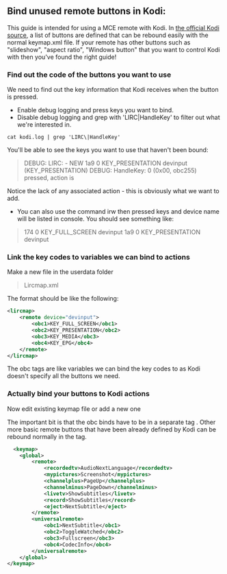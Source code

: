 ## Bind unused remote buttons in Kodi:
This guide is intended for using a MCE remote with Kodi. In [the official Kodi source](https://github.com/xbmc/xbmc/blob/master/xbmc/input/IRTranslator.cpp), a list of buttons are defined that can be rebound easily with the normal keymap.xml file. If your remote has other buttons such as "slideshow", "aspect ratio", "Windows button" that you want to control Kodi with then you've found the right guide! 

### Find out the code of the buttons you want to use
We need to find out the key information that Kodi receives when the button is pressed.

- Enable debug logging and press keys you want to bind.
- Disable debug logging and grep with 'LIRC\|HandleKey' to filter out what we're interested in.
```
cat kodi.log | grep 'LIRC\|HandleKey'
```
You'll be able to see the keys you want to use that haven't been bound:
>DEBUG: LIRC: - NEW 1a9 0 KEY_PRESENTATION devinput (KEY_PRESENTATION)
>DEBUG: HandleKey: 0 (0x00, obc255) pressed, action is

Notice the lack of any associated action - this is obviously what we want to add.

- You can also use the command irw then pressed keys and device name will be listed in console.
You should see something like:
>174 0 KEY_FULL_SCREEN devinput
>1a9 0 KEY_PRESENTATION devinput

### Link the key codes to variables we can bind to actions
Make a new file in the userdata folder 
>Lircmap.xml

The format should be like the following:
```xml
<lircmap>
	<remote device="devinput">
		<obc1>KEY_FULL_SCREEN</obc1>
		<obc2>KEY_PRESENTATION</obc2>
		<obc3>KEY_MEDIA</obc3>
		<obc4>KEY_EPG</obc4>
	</remote>
</lircmap>
```
The obc tags are like variables we can bind the key codes to as Kodi doesn't specify all the buttons we need.

### Actually bind your buttons to Kodi actions
Now edit existing keymap file or add a new one

The important bit is that the obc binds have to be in a separate tag <universalremote>.
Other more basic remote buttons that have been already defined by Kodi can be rebound normally in the <remote> tag.
```xml
  <keymap>
	<global>
		<remote>
			<recordedtv>AudioNextLanguage</recordedtv>
			<mypictures>Screenshot</mypictures>
			<channelplus>PageUp</channelplus>
			<channelminus>PageDown</channelminus>
			<livetv>ShowSubtitles</livetv>
			<record>ShowSubtitles</record>
			<eject>NextSubtitle</eject>
		</remote>
		<universalremote>
			<obc1>NextSubtitle</obc1>
			<obc2>ToggleWatched</obc2>
			<obc3>Fullscreen</obc3>
			<obc4>CodecInfo</obc4>
		</universalremote>
	</global>
</keymap>
```

